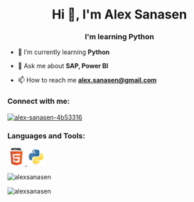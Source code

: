 <h1 align="center">Hi 👋, I'm Alex Sanasen</h1>
<h3 align="center">I'm learning Python</h3>


- 🌱 I’m currently learning **Python**

- 💬 Ask me about **SAP, Power BI**

- 📫 How to reach me **alex.sanasen@gmail.com**

<h3 align="left">Connect with me:</h3>
<p align="left">
<a href="https://linkedin.com/in/alex-sanasen-4b53316" target="blank"><img align="center" src="https://raw.githubusercontent.com/rahuldkjain/github-profile-readme-generator/master/src/images/icons/Social/linked-in-alt.svg" alt="alex-sanasen-4b53316" height="30" width="40" /></a>
</p>

<h3 align="left">Languages and Tools:</h3>
<p align="left"> <a href="https://www.w3.org/html/" target="_blank" rel="noreferrer"> <img src="https://raw.githubusercontent.com/devicons/devicon/master/icons/html5/html5-original-wordmark.svg" alt="html5" width="40" height="40"/> </a> <a href="https://www.python.org" target="_blank" rel="noreferrer"> <img src="https://raw.githubusercontent.com/devicons/devicon/master/icons/python/python-original.svg" alt="python" width="40" height="40"/> </a> </p>

<p align="left"> <img src="https://komarev.com/ghpvc/?username=alexsanasen&label=Profile%20views&color=0e75b6&style=flat" alt="alexsanasen" /> </p>

<p><img align="center" src="https://github-readme-stats.vercel.app/api/top-langs?username=alexsanasen&show_icons=true&locale=en&layout=compact" alt="alexsanasen" /></p>
